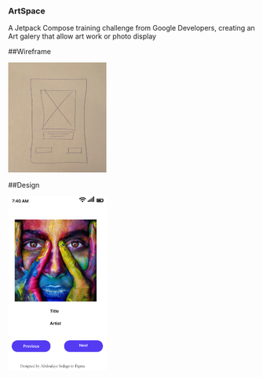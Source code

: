### ArtSpace
A Jetpack Compose training challenge from Google Developers, creating an Art galery that allow art work or photo display

##Wireframe

<img src="https://github.com/AbdoulayeSedego/ArtSpace/blob/main/ArtWork%20Wireframe.jpeg" width=200 /><br>

##Design

<img src="https://github.com/AbdoulayeSedego/ArtSpace/blob/main/ArtWork.png" width=200 /><br>

